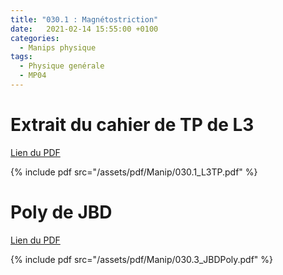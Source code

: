 ```yaml
---
title: "030.1 : Magnétostriction"
date:   2021-02-14 15:55:00 +0100
categories:
  - Manips physique
tags:
  - Physique genérale
  - MP04
---
```


# Extrait du cahier de TP de L3

[Lien du PDF](/assets/pdf/Manip/030.1_L3TP.pdf)

{% include pdf src="/assets/pdf/Manip/030.1_L3TP.pdf" %}

# Poly de JBD

[Lien du PDF](/assets/pdf/Manip/030.3_JBDPoly.pdf)

{% include pdf src="/assets/pdf/Manip/030.3_JBDPoly.pdf" %}
